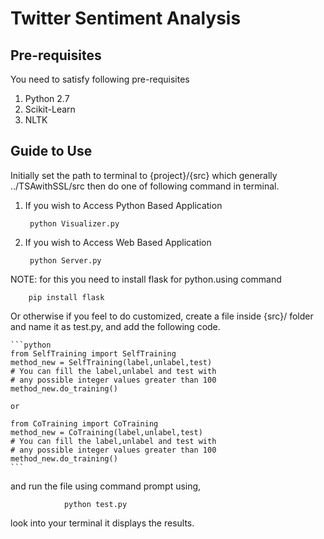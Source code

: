 # Twitter Sentiment Analysis 

## Pre-requisites
You need to satisfy following pre-requisites
 1. Python 2.7
 2. Scikit-Learn 
 3. NLTK
 
## Guide to Use
 
Initially set the path to terminal to {project}/{src} which generally ../TSAwithSSL/src
then do one of following command in terminal.
   
1. If you wish to Access Python Based Application

        python Visualizer.py
        
2. If you wish to Access Web Based Application 

        python Server.py 
        
NOTE: for this you need to install flask for python.using command
        
        pip install flask

 
 Or otherwise if you feel to do customized, create a file inside {src}/ folder
 and name it as test.py, and add the following code.
 
  
        
    ```python
    from SelfTraining import SelfTraining
    method_new = SelfTraining(label,unlabel,test)
    # You can fill the label,unlabel and test with 
    # any possible integer values greater than 100
    method_new.do_training()
    
    or
    
    from CoTraining import CoTraining
    method_new = CoTraining(label,unlabel,test)
    # You can fill the label,unlabel and test with 
    # any possible integer values greater than 100
    method_new.do_training()
    ```
and run the file using command prompt using,
            
                python test.py
look into your terminal it displays the results.